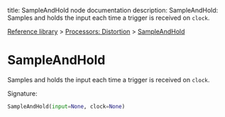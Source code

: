 title: SampleAndHold node documentation
description: SampleAndHold: Samples and holds the input each time a trigger is received on `clock`.

[Reference library](../../index.md) > [Processors: Distortion](../index.md) > [SampleAndHold](index.md)

# SampleAndHold

Samples and holds the input each time a trigger is received on `clock`.

Signature:
```python
SampleAndHold(input=None, clock=None)
```
